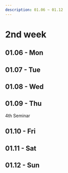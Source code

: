 ```yaml
---
description: 01.06 ~ 01.12
---
```


# 2nd week

## 01.06 - Mon

## 01.07 - Tue

## 01.08 - Wed

## 01.09 - Thu

4th Seminar

## 01.10 - Fri

## 01.11 - Sat

## 01.12 - Sun













